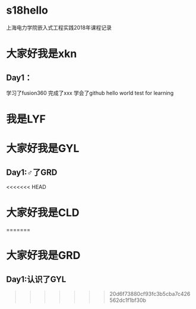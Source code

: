# s18hello
上海电力学院嵌入式工程实践2018年课程记录
# 大家好我是xkn
## Day1：
学习了fusion360
完成了xxx
学会了github
hello world test for learning
# 我是LYF
# 大家好我是GYL
## Day1:♂了GRD
<<<<<<< HEAD
# 大家好我是CLD
=======
# 大家好我是GRD
## Day1:认识了GYL
>>>>>>> 20d6f73880cf93fc3b5cba7c426562dc1f1bf30b
